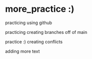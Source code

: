 # more_practice :)
practicing using github

practicing creating branches off of main

practice :)
creating conflicts

adding more text
